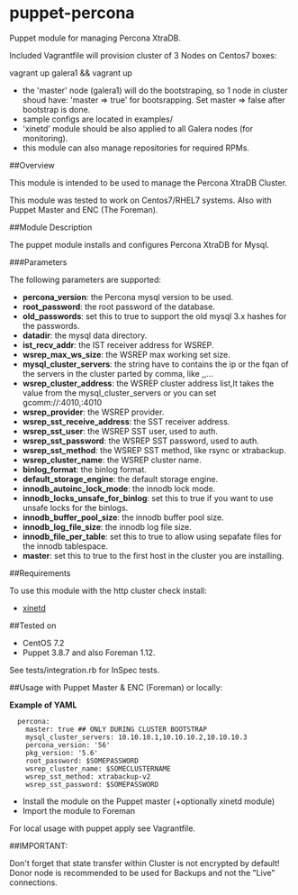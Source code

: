 puppet-percona
======

Puppet module for managing Percona XtraDB.

Included Vagrantfile will provision cluster of 3 Nodes on Centos7 boxes:

vagrant up galera1 && vagrant up

 - the 'master' node (galera1) will do the bootstraping, so 1 node in cluster shoud have:
 'master => true' for bootsrapping. Set master => false after bootstrap is done.
 - sample configs are located in examples/
 - 'xinetd' module should be also applied to all Galera nodes (for monitoring).
 - this module can also manage repositories for required RPMs. 

##Overview

This module is intended to be used to manage the Percona XtraDB Cluster.

This module was tested to work on Centos7/RHEL7 systems. Also with Puppet
Master and ENC (The Foreman).

##Module Description

The puppet module installs and configures Percona XtraDB for Mysql.

###Parameters

The following parameters are supported:

* **percona_version**: the Percona mysql version to be used.
* **root_password**: the root password of the database.
* **old_passwords**: set this to true to support the old mysql 3.x hashes for the passwords.
* **datadir**: the mysql data directory.
* **ist_recv_addr**: the IST receiver address for WSREP.
* **wsrep_max_ws_size**: the WSREP max working set size.
* **mysql_cluster_servers**: the string have to contains the ip or the fqan of the servers in the cluster parted by comma, like <ip1>,<ip2>,...
* **wsrep_cluster_address**: the WSREP cluster address list,It takes the value from the mysql_cluster_servers or you can set gcomm://<ip1>:4010,<ip2>:4010
* **wsrep_provider**: the WSREP provider.
* **wsrep_sst_receive_address**: the SST receiver address.
* **wsrep_sst_user**: the WSREP SST user, used to auth.
* **wsrep_sst_password**: the WSREP SST password, used to auth.
* **wsrep_sst_method**: the WSREP SST method, like rsync or xtrabackup.
* **wsrep_cluster_name**: the WSREP cluster name.
* **binlog_format**: the binlog format.
* **default_storage_engine**: the default storage engine.
* **innodb_autoinc_lock_mode**: the innodb lock mode.
* **innodb_locks_unsafe_for_binlog**: set this to true if you want to use unsafe locks for the binlogs.
* **innodb_buffer_pool_size**: the innodb buffer pool size.
* **innodb_log_file_size**: the innodb log file size.
* **innodb_file_per_table**: set this to true to allow using sepafate files for the innodb tablespace.
* **master**: set this to true to the first host in the cluster you are installing.

##Requirements

To use this module with the http cluster check install:
* [xinetd](https://forge.puppetlabs.com/puppetlabs/xinetd)

##Tested on

* CentOS 7.2
* Puppet 3.8.7 and also Foreman 1.12.

See tests/integration.rb for InSpec tests.

##Usage with Puppet Master & ENC (Foreman) or locally: 

**Example of YAML** 
```
  percona:
    master: true ## ONLY DURING CLUSTER BOOTSTRAP
    mysql_cluster_servers: 10.10.10.1,10.10.10.2,10.10.10.3
    percona_version: '56'
    pkg_version: '5.6'
    root_password: $SOMEPASSWORD
    wsrep_cluster_name: $SOMECLUSTERNAME
    wsrep_sst_method: xtrabackup-v2
    wsrep_sst_password: $SOMEPASSWORD
```

* Install the module on the Puppet master (+optionally xinetd module)
* Import the module to Foreman

For local usage with puppet apply see Vagrantfile.

##IMPORTANT:

Don't forget that state transfer within Cluster is not encrypted by default!
Donor node is recommended to be used for Backups and not the "Live" connections.
